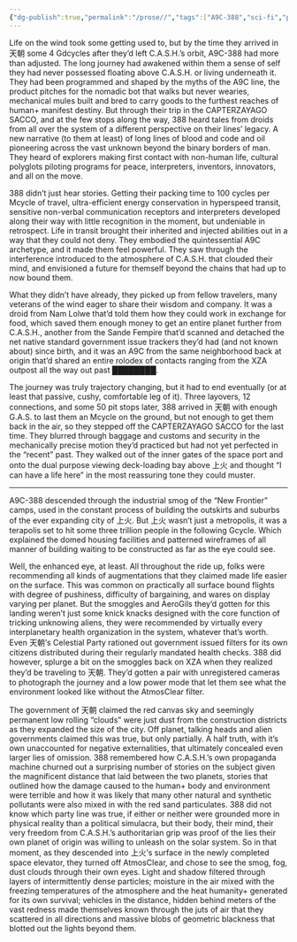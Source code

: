 ```yaml
---
{"dg-publish":true,"permalink":"/prose//","tags":["A9C-388","sci-fi","prose"]}
---
```



Life on the wind took some getting used to, but by the time they arrived in 天朝 some 4 Gdcycles after they’d left C.A.S.H.’s orbit, A9C-388 had more than adjusted. The long journey had awakened within them a sense of self they had never possessed floating above C.A.S.H. or living underneath it. They had been programmed and shaped by the myths of the A9C line, the product pitches for the nomadic bot that walks but never wearies, mechanical mules built and bred to carry goods to the furthest reaches of human+ manifest destiny. But through their trip in the CAPTERZAYAGO SACCO, and at the few stops along the way, 388 heard tales from droids from all over the system of a different perspective on their lines’ legacy. A new narrative (to them at least) of long lines of blood and code and oil pioneering across the vast unknown beyond the binary borders of man. They heard of explorers making first contact with non-human life, cultural polyglots piloting programs for peace, interpreters, inventors, innovators, and all on the move.

388 didn’t just hear stories. Getting their packing time to 100 cycles per Mcycle of travel, ultra-efficient energy conservation in hyperspeed transit, sensitive non-verbal communication receptors and interpreters developed along their way with little recognition in the moment, but undeniable in retrospect. Life in transit brought their inherited and injected abilities out in a way that they could not deny. They embodied the quintessential A9C archetype, and it made them feel powerful. They saw through the interference introduced to the atmosphere of C.A.S.H. that clouded their mind, and envisioned a future for themself beyond the chains that had up to now bound them.

What they didn’t have already, they picked up from fellow travelers, many veterans of the wind eager to share their wisdom and company. It was a droid from Nam Lolwe that’d told them how they could work in exchange for food, which saved them enough money to get an entire planet further from C.A.S.H., another from the Sande Fempire that’d scanned and detached the net native standard government issue trackers they’d had (and not known about) since birth, and it was an A9C from the same neighborhood back at origin that’d shared an entire rolodex of contacts ranging from the XZA outpost all the way out past ████████.

The journey was truly trajectory changing, but it had to end eventually (or at least that passive, cushy, comfortable leg of it). Three layovers, 12 connections, and some 50 pit stops later, 388 arrived in 天朝 with enough G.A.S. to last them an Mcycle on the ground, but not enough to get them back in the air, so they stepped off the CAPTERZAYAGO SACCO for the last time. They blurred through baggage and customs and security in the mechanically precise motion they’d practiced but had not yet perfected in the “recent” past. They walked out of the inner gates of the space port and onto the dual purpose viewing deck-loading bay above 上火 and thought “I can have a life here” in the most reassuring tone they could muster.

---

A9C-388 descended through the industrial smog of the “New Frontier” camps, used in the constant process of building the outskirts and suburbs of the ever expanding city of 上火. But 上火 wasn’t just a metropolis, it was a terapolis set to hit some three trillion people in the following Gcycle. Which explained the domed housing facilities and patterned wireframes of all manner of building waiting to be constructed as far as the eye could see.

Well, the enhanced eye, at least. All throughout the ride up, folks were recommending all kinds of augmentations that they claimed made life easier on the surface. This was common on practically all surface bound flights with degree of pushiness, difficulty of bargaining, and wares on display varying per planet. But the smoggles and AeroGils they’d gotten for this landing weren’t just some knick knacks designed with the core function of tricking unknowing aliens, they were recommended by virtually every interplanetary health organization in the system, whatever that’s worth. Even 天朝’s Celestial Party rationed out government issued filters for its own citizens distributed during their regularly mandated health checks. 388 did however, splurge a bit on the smoggles back on XZA when they realized they’d be traveling to 天朝. They’d gotten a pair with unregistered cameras to photograph the journey and a low power mode that let them see what the environment looked like without the AtmosClear filter.

The government of 天朝 claimed the red canvas sky and seemingly permanent low rolling “clouds” were just dust from the construction districts as they expanded the size of the city. Off planet, talking heads and alien governments claimed this was true, but only partially. A half truth, with it’s own unaccounted for negative externalities, that ultimately concealed even larger lies of omission. 388 remembered how C.A.S.H.’s own propaganda machine churned out a surprising number of stories on the subject given the magnificent distance that laid between the two planets, stories that outlined how the damage caused to the human+ body and environment were terrible and how it was likely that many other natural and synthetic pollutants were also mixed in with the red sand particulates. 388 did not know which party line was true, if either or neither were grounded more in physical reality than a political simulacra, but their body, their mind, their very freedom from C.A.S.H.’s authoritarian grip was proof of the lies their own planet of origin was willing to unleash on the solar system. So in that moment, as they descended into 上火’s surface in the newly completed space elevator, they turned off AtmosClear, and chose to see the smog, fog, dust clouds through their own eyes. Light and shadow filtered through layers of intermittently dense particles; moisture in the air mixed with the freezing temperatures of the atmosphere and the heat humanity+ generated for its own survival; vehicles in the distance, hidden behind meters of the vast redness made themselves known through the juts of air that they scattered in all directions and massive blobs of geometric blackness that blotted out the lights beyond them.